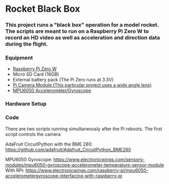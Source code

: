 # Rocket Black Box
### This project runs a "black box" operation for a model rocket.  The scripts are meant to run on a Raspberry Pi Zero W to record an HD video as well as acceleration and direction data during the flight.

### Equipment
- [Raspberry Pi Zero W](https://www.amazon.com/Raspberry-Pi-Zero-Wireless-model/dp/B06XFZC3BX)
- Micro SD Card (16GB)
- External battery pack (The Pi Zero runs at 3.3V)
- [Pi Camera Module (This particular project uses a wide angle lens)](https://www.amazon.com/dp/B09D8LSN5M?ref=ppx_yo2ov_dt_b_product_details&th=1)
- [MPU6050 Accelerometer/Gyroscope](https://www.amazon.com/HiLetgo-MPU-6050-Accelerometer-Gyroscope-Converter/dp/B078SS8NQV)

### Hardware Setup

### Code
There are two scripts running simultaneously after the Pi reboots.  The first script controls the camera

AdaFruit CircuitPython with the BME 280:
https://github.com/adafruit/Adafruit_CircuitPython_BME280

MPU6050 Gyroscope: https://www.electronicwings.com/sensors-modules/mpu6050-gyroscope-accelerometer-temperature-sensor-module
With RPi: https://www.electronicwings.com/raspberry-pi/mpu6050-accelerometergyroscope-interfacing-with-raspberry-pi

